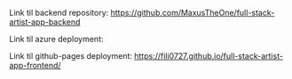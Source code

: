 Link til backend repository: https://github.com/MaxusTheOne/full-stack-artist-app-backend

Link til azure deployment:

Link til github-pages deployment: https://fili0727.github.io/full-stack-artist-app-frontend/

